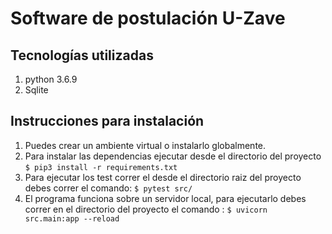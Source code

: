 # Software de postulación U-Zave
## Tecnologías utilizadas

1. python 3.6.9
2. Sqlite

## Instrucciones para instalación

1. Puedes crear un ambiente virtual o instalarlo globalmente.
2. Para instalar las dependencias ejecutar desde el directorio del proyecto
`$ pip3 install -r requirements.txt`
3. Para ejecutar los test correr el desde el directorio raiz del proyecto debes correr el comando: `$ pytest src/`
4. El programa funciona sobre un servidor local, para ejecutarlo debes correr en el directorio del proyecto el comando : `$ uvicorn src.main:app --reload`

